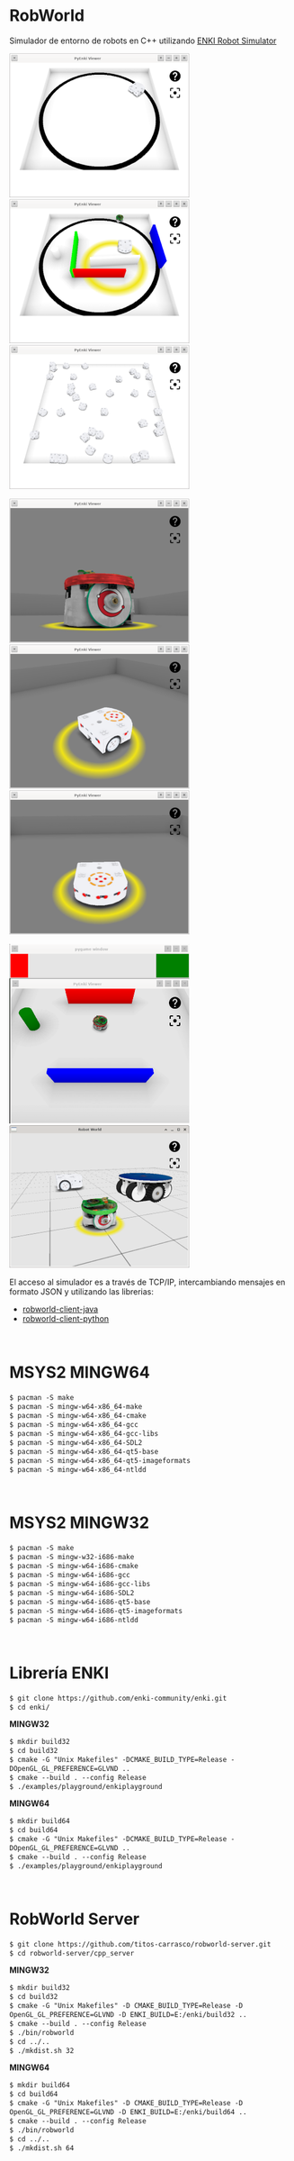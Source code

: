<h1>RobWorld</h1>

Simulador de entorno de robots en C++ utilizando [ENKI Robot Simulator](https://github.com/enki-community/enki)

![](images/img-01.png "") ![](images/img-02.png "") ![](images/img-03.png "")

![](images/img-04.png "") ![](images/img-05.png "") ![](images/img-06.png "")

![](images/img-07.png "") ![](images/img-08.png "")


El acceso al simulador es a través de TCP/IP, intercambiando mensajes en formato JSON y utilizando las librerias:

- [robworld-client-java](https://github.com/titos-carrasco/robworld-client-java)
- [robworld-client-python](https://github.com/titos-carrasco/robworld-client-python)


</br>

<h1>MSYS2 MINGW64</h1>

    $ pacman -S make
    $ pacman -S mingw-w64-x86_64-make
    $ pacman -S mingw-w64-x86_64-cmake
    $ pacman -S mingw-w64-x86_64-gcc
    $ pacman -S mingw-w64-x86_64-gcc-libs
    $ pacman -S mingw-w64-x86_64-SDL2
    $ pacman -S mingw-w64-x86_64-qt5-base
    $ pacman -S mingw-w64-x86_64-qt5-imageformats
    $ pacman -S mingw-w64-x86_64-ntldd

</br>

<h1>MSYS2 MINGW32</h1>

    $ pacman -S make
    $ pacman -S mingw-w32-i686-make
    $ pacman -S mingw-w64-i686-cmake
    $ pacman -S mingw-w64-i686-gcc
    $ pacman -S mingw-w64-i686-gcc-libs
    $ pacman -S mingw-w64-i686-SDL2
    $ pacman -S mingw-w64-i686-qt5-base
    $ pacman -S mingw-w64-i686-qt5-imageformats
    $ pacman -S mingw-w64-i686-ntldd

</br>

<h1>Librería ENKI</h1>

    $ git clone https://github.com/enki-community/enki.git
    $ cd enki/

**MINGW32**

    $ mkdir build32
    $ cd build32
    $ cmake -G "Unix Makefiles" -DCMAKE_BUILD_TYPE=Release -DOpenGL_GL_PREFERENCE=GLVND ..
    $ cmake --build . --config Release
    $ ./examples/playground/enkiplayground

**MINGW64**

    $ mkdir build64
    $ cd build64
    $ cmake -G "Unix Makefiles" -DCMAKE_BUILD_TYPE=Release -DOpenGL_GL_PREFERENCE=GLVND ..
    $ cmake --build . --config Release
    $ ./examples/playground/enkiplayground

<br/>

<h1>RobWorld Server</h1>

    $ git clone https://github.com/titos-carrasco/robworld-server.git
    $ cd robworld-server/cpp_server

**MINGW32**

    $ mkdir build32
    $ cd build32
    $ cmake -G "Unix Makefiles" -D CMAKE_BUILD_TYPE=Release -D OpenGL_GL_PREFERENCE=GLVND -D ENKI_BUILD=E:/enki/build32 ..
    $ cmake --build . --config Release 
    $ ./bin/robworld
    $ cd ../..
    $ ./mkdist.sh 32

**MINGW64**

    $ mkdir build64
    $ cd build64
    $ cmake -G "Unix Makefiles" -D CMAKE_BUILD_TYPE=Release -D OpenGL_GL_PREFERENCE=GLVND -D ENKI_BUILD=E:/enki/build64 ..
    $ cmake --build . --config Release 
    $ ./bin/robworld
    $ cd ../..
    $ ./mkdist.sh 64
